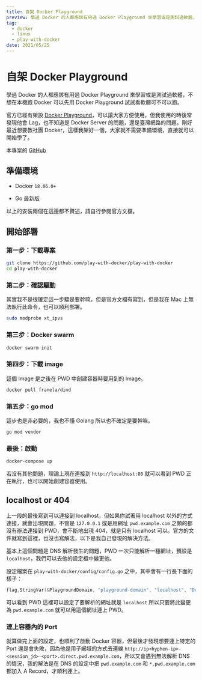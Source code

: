 ```yaml
---
title: 自架 Docker Playground
preview: 學過 Docker 的人都應該有用過 Docker Playground 來學習或是測試過軟體，不想在本機跑 Docker 可以先用 Docker Playground 試試看軟體可不可以跑。
tag:
  - docker
  - linux
  - play-with-docker
date: 2021/05/25
---
```


# 自架 Docker Playground

學過 Docker 的人都應該有用過 Docker Playground 來學習或是測試過軟體，不想在本機跑 Docker 可以先用 Docker Playground 試試看軟體可不可以跑。

官方已經有架設 [Docker Playground](https://labs.play-with-docker.com/)，可以讓大家方便使用，但我使用的時後常發現他會 Lag，也不知道是 Docker Server 的問題，還是臺灣網路的問題。剛好最近想要教社團 Docker，這樣我架好一個，大家就不需要準備環境，直接就可以開始學了。

本專案的 [GitHub](https://github.com/play-with-docker/play-with-docker)

## 準備環境

* Docker `18.06.0+`

* Go 最新版

以上的安裝兩個在這邊都不贅述，請自行參閱官方文檔。

## 開始部署

### 第一步：下載專案

```bash
git clone https://github.com/play-with-docker/play-with-docker
cd play-with-docker
```

### 第二步：確認驅動

其實我不是很確定這一步驟是要幹嘛，但是官方文檔有寫到，但是我在 Mac 上無法執行此命令，也可以順利部署。

```bash
sudo modprobe xt_ipvs
```

### 第三步：Docker swarm

```bash
docker swarm init
```

### 第四步：下載 image

這個 Image 是之後在 PWD 中創建容器時要用到的 Image。

```bash
docker pull franela/dind
```

### 第五步：go mod

這步也是非必要的，我也不懂 Golang 所以也不確定是要幹嘛。

```bash
go mod vendor
```

### 最後：啟動

```bash
docker-compose up
```

若沒有其他問題，理論上現在連接到 `http://localhost:80` 就可以看到 PWD 正在執行，也可以開始創建容器使用。 

## localhost or 404

上一段的最後寫到可以連接到 localhost，但如果你試著用 localhost 以外的方式連接，就會出現問題，不管是 `127.0.0.1` 或是用網址 `pwd.example.com` 之類的都沒有辦法連接到 PWD，會不斷地出現 404，就是只有 localhost 可以。官方的文件就寫到這裡，也沒也寫解法，以下是我自己發現的解決方法。

基本上這個問題是 DNS 解析發生的問題，PWD 一次只能解析一種網址，預設是 `localhost`，我們可以去他的設定檔中變更他。

設定檔案在 `play-with-docker/config/config.go` 之中，其中會有一行長下面的樣子：

```go
flag.StringVar(&PlaygroundDomain, "playground-domain", "localhost", "Domain to use for the playground")
```

可以看到 PWD 這裡可以設定了要解析的網址就是 `localhost` 所以只要將此變更為 `pwd.example.com` 就可以用這個網址連上 PWD。

### 連上容器內的 Port

就算做完上面的設定，也順利了啟動 Docker 容器，但最後才發現想要連上特定的 Port 還是會失敗，因為他是用子網域的方式去連線 `http://ip<hyphen-ip>-<session_jd>-<port>.direct.pwd.example.com`，所以又會遇到無法解析 DNS 的情況，我的解法是在 DNS 的設定中把 `pwd.example.com` 和 `*.pwd.example.com` 都加入 A Record，才順利連上。

